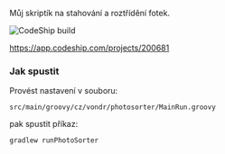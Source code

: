 Můj skriptík na stahování a roztřídění fotek.

![CodeShip build](https://app.codeship.com/projects/a1bac610-ced5-0134-32a3-6e7ab3ba84f5/status?branch=default)

https://app.codeship.com/projects/200681


### Jak spustit
Provést nastavení v souboru:

`src/main/groovy/cz/vondr/photosorter/MainRun.groovy`

pak spustit příkaz:

`gradlew runPhotoSorter`
